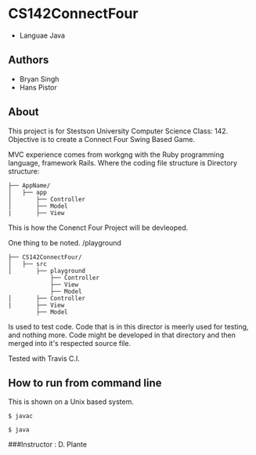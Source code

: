 # CS142ConnectFour
* Languae Java

## Authors
* Bryan Singh
* Hans Pistor

## About
This project is for Stestson University Computer Science Class: 142. 
Objective is to create a Connect Four Swing Based Game.

MVC experience comes from workgng with the Ruby programming language, framework Rails. Where the coding file structure is
Directory structure:
```
├── AppName/
│   ├── app
│       ├── Controller
│       ├── Model
|       ├── View
```
This is how the Conenct Four Project will be devleoped.

One thing to be noted. /playground
```
├── CS142ConnectFour/
│   ├── src
│       ├── playground
            ├── Controller
            ├── View
            ├── Model
│       ├── Controller
|       ├── View
        ├── Model
```
Is used to test code. Code that is in this director is meerly used for testing, and nothing more. Code might be developed in that directory and then merged into it's respected source file.

Tested with Travis C.I.
## How to run from command line
This is shown on a Unix based system.
```
$ javac
```
```
$ java
```
###Instructor : D. Plante
